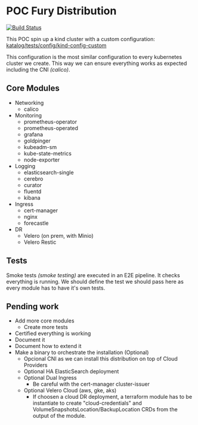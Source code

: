 # POC Fury Distribution

[![Build Status](http://ci.sighup.io/api/badges/sighupio/poc-fury-distribution/status.svg?ref=refs/heads/develop)](http://ci.sighup.io/sighupio/poc-fury-distribution)

This POC spin up a kind cluster with a custom configuration:
[katalog/tests/config/kind-config-custom](katalog/tests/config/kind-config-custom)

This configuration is the most similar configuration to every kubernetes cluster we create.
This way we can ensure everything works as expected including the CNI *(calico)*.

## Core Modules

- Networking
  - calico
- Monitoring
  - prometheus-operator
  - prometheus-operated
  - grafana
  - goldpinger
  - kubeadm-sm
  - kube-state-metrics
  - node-exporter
- Logging
  - elasticsearch-single
  - cerebro
  - curator
  - fluentd
  - kibana
- Ingress
  - cert-manager
  - nginx
  - forecastle
- DR
  - Velero (on prem, with Minio)
  - Velero Restic

## Tests

Smoke tests *(smoke testing)* are executed in an E2E pipeline. It checks everything is running.
We should define the test we should pass here as every module has to have it's own tests.

## Pending work

- Add more core modules
  - Create more tests
- Certified everything is working
- Document it
- Document how to extend it
- Make a binary to orchestrate the installation (Optional)
  - Opcional CNI as we can install this distribution on top of Cloud Providers
  - Optional HA ElasticSearch deployment
  - Optional Dual Ingress
    - Be careful with the cert-manager cluster-issuer
  - Optional Velero Cloud (aws, gke, aks)
    - If choosen a cloud DR deployment, a terraform module has to be instantiate to create "cloud-credentials" and 
    VolumeSnapshotsLocation/BackupLocation CRDs from the output of the module.
